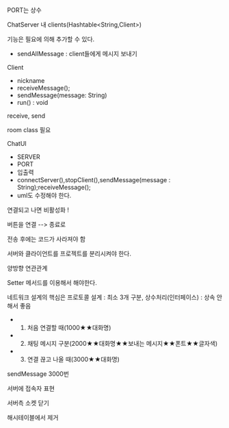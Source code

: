 PORT는 상수 

ChatServer 내 clients(Hashtable<String,Client>)



기능은 필요에 의해 추가할 수 있다.

- sendAllMessage : client들에게 메시지 보내기



Client

- nickname
- receiveMessage();
- sendMessage(message: String) 
- run() : void



receive, send

room class 필요



ChatUI

- SERVER
- PORT
- 입출력
- connectServer(),stopClient(),sendMessage(message : String);receiveMessage();
- uml도 수정해야 한다.

연결되고 나면 비활성화 ! 

버튼을 연결 --> 종료로 

전송 후에는 코드가 사라져야 함



서버와 클라이언트를 프로젝트를 분리시켜야 한다.

양방향 연관관계

Setter 메서드를 이용해서 해야한다.



네트워크 설계의 핵심은 프로토콜 설계 : 최소 3개 구분, 상수처리(인터페이스) : 상속 안해서 좋음

- 1. 처음 연결할 때(1000★★대화명)
- 2. 채팅 메시지 구분(2000★★대화명★★보내는 메시지★★폰트★★글자색)
- 3. 연결 끊고 나올 때(3000★★대화명)



sendMessage 3000번

서버에 접속자 표현

서버측 소켓 닫기

해시테이블에서 제거